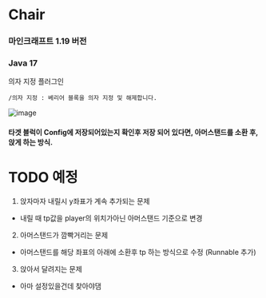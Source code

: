 # Chair
### 마인크래프트 1.19 버전
### Java 17 

의자 지정 플러그인 

```/의자 지정 : 베리어 블록을 의자 지정 및 해제합니다. ```


![image](https://user-images.githubusercontent.com/54611807/187932989-240aa958-a905-4c33-9b9a-16d6830837c3.png)



#### 타겟 블럭이 Config에 저장되어있는지 확인후 저장 되어 있다면, 아머스탠드를 소환 후, 앉게 하는 방식.


# TODO 예정
1. 앉자마자 내릴시 y좌표가 계속 추가되는 문제
- 내릴 때 tp값을 player의 위치가아닌 아머스탠드 기준으로 변경
2. 아머스탠드가 깜빡거리는 문제
- 아머스탠드를 해당 좌표의 아래에 소환후 tp 하는 방식으로 수정 (Runnable 추가)
3. 앉아서 달려지는 문제
- 아마 설정있을건데 찾아야댐
